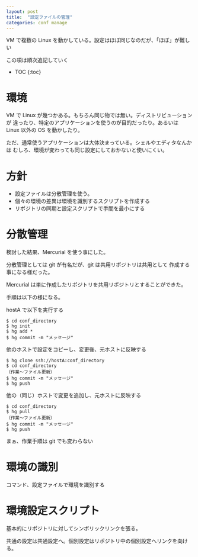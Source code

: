 ```yaml
---
layout: post
title:  "設定ファイルの管理"
categories: conf manage
---
```

VM で複数の Linux を動かしている。設定はほぼ同じなのだが、「ほぼ」が難しい

この項は順次追記していく

* TOC
{:toc}

# 環境
VM で Linux が幾つかある。もちろん同じ物では無い。ディストリビューションが
違ったり、特定のアプリケーションを使うのが目的だったり。あるいは Linux 以外の
OS を動かしたり。

ただ、通常使うアプリケーションは大体決まっている。シェルやエディタなんかは
むしろ、環境が変わっても同じ設定にしておかないと使いにくい。



# 方針

- 設定ファイルは分散管理を使う。
- 個々の環境の差異は環境を識別するスクリプトを作成する
- リポジトリの同期と設定スクリプトで手間を最小にする


# 分散管理
検討した結果、Mercurial を使う事にした。

分散管理としては git が有名だが、git は共用リポジトリは共用として
作成する事になる様だった。

Mercurial は単に作成したリポジトリを共用リポジトリとすることができた。

手順は以下の様になる。

hostA で以下を実行する

````
$ cd conf_directory
$ hg init
$ hg add *
$ hg commit -m "メッセージ"
````

他のホストで設定をコピーし、変更後、元ホストに反映する

````
$ hg clone ssh://hostA:conf_directory
$ cd conf_directory
（作業～ファイル更新）
$ hg commit -m "メッセージ"
$ hg push
````

他の（同じ）ホストで変更を追加し、元ホストに反映する

````
$ cd conf_directory
$ hg pull
（作業～ファイル更新）
$ hg commit -m "メッセージ"
$ hg push
````

まぁ、作業手順は git でも変わらない



# 環境の識別
コマンド、設定ファイルで環境を識別する



# 環境設定スクリプト

基本的にリポジトリに対してシンボリックリンクを張る。

共通の設定は共通設定へ。個別設定はリポジトリ中の個別設定へリンクを向ける。

